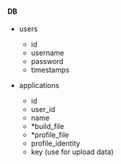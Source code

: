 #### DB

- users
	* id
	* username
	* password
	* timestamps

- applications
	* id
	* user_id
	* name
	* *build_file
	* *profile_file
	* profile_identity
	* key (use for upload data)